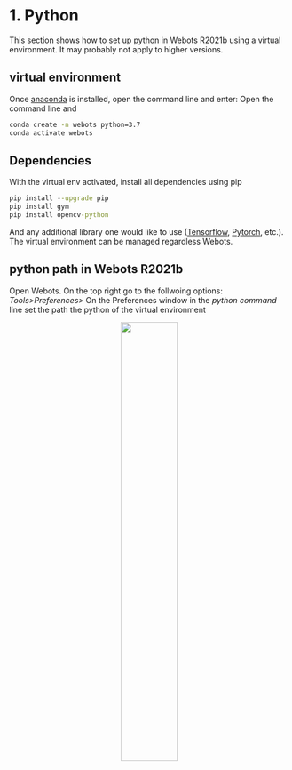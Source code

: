 # 1. Python

This section shows how to set up python in Webots R2021b using a virtual environment. It may probably not apply to higher versions.

## virtual environment

Once [anaconda](https://docs.anaconda.com/anaconda/install/) is installed, open the command line and enter:
Open the command line and 

```cmd
conda create -n webots python=3.7
conda activate webots
```
## Dependencies

With the virtual env activated, install all dependencies using pip

```cmd
pip install --upgrade pip
pip install gym
pip install opencv-python
```
And any additional library one would like to use ([Tensorflow](https://www.tensorflow.org/install), [Pytorch](https://pytorch.org/get-started/locally/), etc.). The virtual environment can be managed regardless Webots.

## python path in Webots R2021b

Open Webots. On the top right go to the follwoing options: *Tools>Preferences>*
On the Preferences window in the *python command* line set the path the python of the virtual environment
<p align="center">
  <img width="45%" src="https://github.com/jbakambana/slimebot-volleyball/blob/main/Images/ref1.png"></img>
</p>









